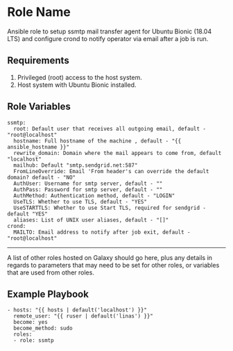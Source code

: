 Role Name
=========

Ansible role to setup ssmtp mail transfer agent for Ubuntu Bionic (18.04 LTS) and configure crond to notify operator via email after a job is run.

Requirements
------------

1. Privileged (root) access to the host system.
2. Host system with Ubuntu Bionic installed.

Role Variables
--------------

```
ssmtp:
  root: Default user that receives all outgoing email, default - "root@localhost"
  hostname: Full hostname of the machine , default - "{{ ansible_hostname }}"
  rewrite_domain: Domain where the mail appears to come from, default "localhost"
  mailhub: Default "smtp.sendgrid.net:587"
  FromLineOverride: Email 'From header's can override the default domain? default - "NO"
  AuthUser: Username for smtp server, default - ""
  AuthPass: Password for smtp server, default - ""
  AuthMethod: Authentication method, default - "LOGIN"
  UseTLS: Whether to use TLS, default - "YES"
  UseSTARTTLS: Whether to use Start TLS, required for sendgrid - default "YES"
  aliases: List of UNIX user aliases, default - "[]"
crond:
  MAILTO: Email address to notify after job exit, default -  "root@localhost"
```
------------

A list of other roles hosted on Galaxy should go here, plus any details in regards to parameters that may need to be set for other roles, or variables that are used from other roles.

Example Playbook
----------------

```
- hosts: "{{ hosts | default('localhost') }}"
  remote_user: "{{ ruser | default('linas') }}"
  become: yes
  become_method: sudo
  roles:
  - role: ssmtp
```